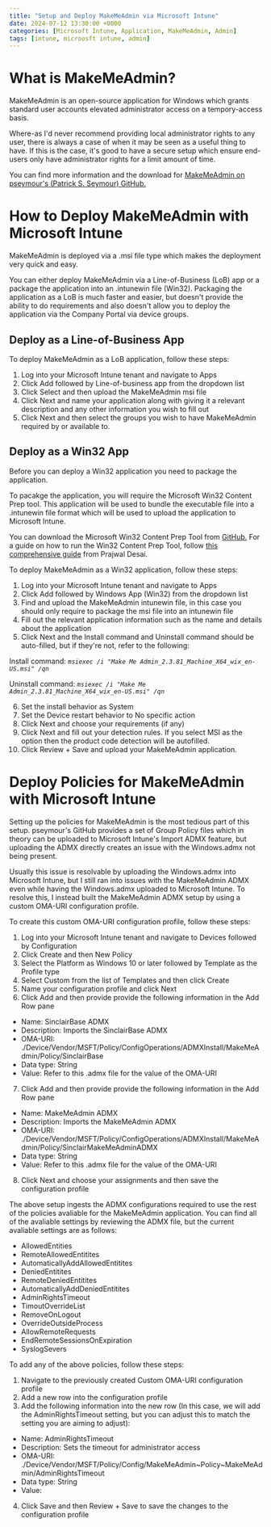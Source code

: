```yaml
---
title: "Setup and Deploy MakeMeAdmin via Microsoft Intune"
date: 2024-07-12 13:30:00 +0000
categories: [Microsoft Intune, Application, MakeMeAdmin, Admin]
tags: [intune, microosft intune, admin]
---
```


# What is MakeMeAdmin?
MakeMeAdmin is an open-source application for Windows which grants standard user accounts elevated administrator access on a tempory-access basis.

Where-as I'd never recommend providing local administrator rights to any user, there is always a case of when it may be seen as a useful thing to have. If this is the case, it's good to have a secure setup which ensure end-users only have administrator rights for a limit amount of time.

You can find more information and the download for [MakeMeAdmin on pseymour's (Patrick S. Seymour) GitHub.](https://github.com/pseymour/MakeMeAdmin) 

# How to Deploy MakeMeAdmin with Microsoft Intune
MakeMeAdmin is deployed via a .msi file type which makes the deployment very quick and easy.

You can either deploy MakeMeAdmin via a Line-of-Business (LoB) app or a package the application into an .intunewin file (Win32). Packaging the application as a LoB is much faster and easier, but doesn't provide the ability to do requirements and also doesn't allow you to deploy the application via the Company Portal via device groups.

## Deploy as a Line-of-Business App
To deploy MakeMeAdmin as a LoB application, follow these steps:
1. Log into your Microsoft Intune tenant and navigate to Apps
2. Click Add followed by Line-of-business app from the dropdown list 
3. Click Select and then upload the MakeMeAdmin msi file
4. Click Next and name your application along with giving it a relevant description and any other information you wish to fill out
5. Click Next and then select the groups you wish to have MakeMeAdmin required by or available  to.

## Deploy as a Win32 App
Before you can deploy a Win32 application you need to package the application. 

To pacakge the application, you will require the Microsoft Win32 Content Prep tool. This application will be used to bundle the executable file into a .intunewin file format which will be used to upload the application to Microsoft Intune.

You can download the Microsoft Win32 Content Prep Tool from [GitHub.](https://github.com/Microsoft/Microsoft-Win32-Content-Prep-Tool) For a guide on how to run the Win32 Content Prep Tool, follow [this comprehensive guide](https://www.prajwaldesai.com/deploy-win32-apps-with-intune/) from Prajwal Desai.

To deploy MakeMeAdmin as a Win32 application, follow these steps:
1. Log into your Microsoft Intune tenant and navigate to Apps
2. Click Add followed by Windows App (Win32) from the dropdown list 
3. Find and upload the MakeMeAdmin intunewin file, in this case you should only require to package the msi file into an intunewin file
4. Fill out the relevant application information such as the name and details about the application
5. Click Next and the Install command and Uninstall command should be auto-filled, but if they're not, refer to the following:

Install command: *`msiexec /i "Make Me Admin_2.3.81_Machine_X64_wix_en-US.msi" /qn`*

Uninstall command: *`msiexec /i "Make Me Admin_2.3.81_Machine_X64_wix_en-US.msi" /qn`*

6. Set the install behavior as System
7. Set the Device restart behavior to No specific action
8. Click Next and choose your requirements (if any)
9. Click Next and fill out your detection rules. If you select MSI as the option then the product code detection will be autofilled.
10. Click Review + Save and upload your MakeMeAdmin application.

# Deploy Policies for MakeMeAdmin with Microsoft Intune
Setting up the policies for MakeMeAdmin is the most tedious part of this setup. pseymour's GitHub provides a set of Group Policy files which in theory can be uploaded to Microsoft Intune's Import ADMX feature, but uploading the ADMX directly creates an issue with the Windows.admx not being present.

Usually this issue is resolvable by uploading the Windows.admx into Microsoft Intune, but I still ran into issues with the MakeMeAdmin ADMX even while having the Windows.admx uploaded to Microsoft Intune. To resolve this, I instead built the MakeMeAdmin ADMX setup by using a custom OMA-URI configuration profile.

To create this custom OMA-URI configuration profile, follow these steps:
1. Log into your Microsoft Intune tenant and navigate to Devices followed by Configuration
2. Click Create and then New Policy
3. Select the Platform as Windows 10 or later followed by Template as the Profile type
4. Select Custom from the list of Templates and then click Create
5. Name your configuration profile and click Next
6. Click Add and then provide provide the following information in the Add Row pane
* Name: SinclairBase ADMX
* Description: Imports the SinclairBase ADMX
* OMA-URI: ./Device/Vendor/MSFT/Policy/ConfigOperations/ADMXInstall/MakeMeAdmin/Policy/SinclairBase
* Data type: String
* Value: Refer to this .admx file for the value of the OMA-URI
7. Click Add and then provide provide the following information in the Add Row pane
* Name: MakeMeAdmin ADMX
* Description: Imports the MakeMeAdmin ADMX
* OMA-URI: ./Device/Vendor/MSFT/Policy/ConfigOperations/ADMXInstall/MakeMeAdmin/Policy/SinclairMakeMeAdminADMX
* Data type: String
* Value: Refer to this .admx file for the value of the OMA-URI
8. Click Next and choose your assignments and then save the configuration profile

The above setup ingests the ADMX configurations required to use the rest of the policies avaliable for the MakeMeAdmin application. You can find all of the avaliable settings by reviewing the ADMX file, but the current avaliable settings are as follows:
- AllowedEntities
- RemoteAllowedEntitites
- AutomaticallyAddAllowedEntitites
- DeniedEntitites
- RemoteDeniedEntitites
- AutomaticallyAddDeniedEntitites
- AdminRightsTimeout
- TimoutOverrideList
- RemoveOnLogout
- OverrideOutsideProcess
- AllowRemoteRequests
- EndRemoteSessionsOnExpiration
- SyslogSevers

To add any of the above policies, follow these steps:
1. Navigate to the previously created Custom OMA-URI configuration profile
2. Add a new row into the configuration profile
3. Add the following information into the new row (In this case, we will add the AdminRightsTimeout setting, but you can adjust this to match the setting you are aiming to adjust):
* Name: AdminRightsTimeout
* Description: Sets the timeout for administrator access
* OMA-URI: ./Device/Vendor/MSFT/Policy/Config/MakeMeAdmin~Policy~MakeMeAdmin/AdminRightsTimeout
* Data type: String
* Value: <enabled/><data id="AdminRightsTimeoutValue" value="20"/>
4. Click Save and then Review + Save to save the changes to the configuration profile